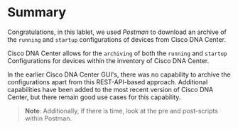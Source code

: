 # Summary

Congratulations, in this lablet, we used *Postman* to download an archive of the `running` and `startup` configurations of devices from Cisco DNA Center. 

Cisco DNA Center allows for the `archiving` of both the `running` and `startup` Configurations for devices within the inventory of Cisco DNA Center. 

In the earlier Cisco DNA Center GUI's, there was no capability to archive the configurations apart from this REST-API-based approach. Additional capabilities have been added to the most recent version of Cisco DNA Center, but there remain good use cases for this capability.

> **Note**: Additionally, if there is time, look at the pre and post-scripts within Postman.
